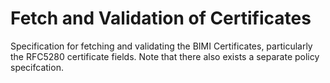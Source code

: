 # Fetch and Validation of Certificates

Specification for fetching and validating the BIMI Certificates, 
particularly the RFC5280 certificate fields.  Note that there also exists a 
separate policy specifcation.
